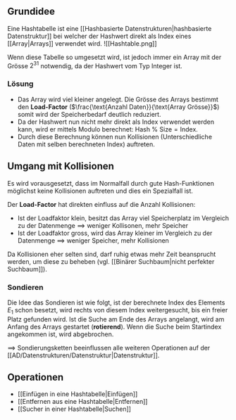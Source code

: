 ## Grundidee
Eine Hashtabelle ist eine [[Hashbasierte Datenstrukturen|hashbasierte Datenstruktur]] bei welcher der Hashwert direkt als Index eines [[Array|Arrays]] verwendet wird.
![[Hashtable.png]]

Wenn diese Tabelle so umgesetzt wird, ist jedoch immer ein Array mit der Grösse $2^{31}$ notwendig, da der Hashwert vom Typ Integer ist.

### Lösung
- Das Array wird viel kleiner angelegt.
	Die Grösse des Arrays bestimmt den **Load-Factor** ($\frac{\text{Anzahl Daten}}{\text{Array Grösse}}$) somit wird der Speicherbedarf deutlich reduziert.
- Da der Hashwert nun nicht mehr direkt als Index verwendet werden kann, wird er mittels Modulo berechnet: $\text{Hash } \% \text{ Size} = \text{Index}$.
- Durch diese Berechnung können nun Kollisionen (Unterschiedliche Daten mit selben berechneten Index) auftreten.


## Umgang mit Kollisionen
Es wird vorausgesetzt, dass im Normalfall durch gute Hash-Funktionen möglichst keine Kollisionen auftreten und dies ein Spezialfall ist.

Der **Load-Factor** hat direkten einfluss auf die Anzahl Kollisionen:
- Ist der Loadfaktor klein, besitzt das Array viel Speicherplatz im Vergleich zu der Datenmenge $\implies$ weniger Kollisonen, mehr Speicher
- Ist der Loadfaktor gross, wird das Array kleiner im Vergleich zu der Datenmenge $\implies$ weniger Speicher, mehr Kollisionen

Da Kollisionen eher selten sind, darf ruhig etwas mehr Zeit beansprucht werden, um diese zu beheben (vgl. [[Binärer Suchbaum|nicht perfekter Suchbaum]]).

### Sondieren
Die Idee das Sondieren ist wie folgt, ist der berechnete Index des Elements $E_{1}$
schon besetzt, wird rechts von diesem Index weitergesucht, bis ein freier Platz gefunden wird.
Ist die Suche am Ende des Arrays angelangt, wird am Anfang des Arrays gestartet (**rotierend**). Wenn die Suche beim Startindex angekommen ist, wird abgebrochen.

$\implies$ Sondierungsketten beeinflussen alle weiteren Operationen auf der [[AD/Datenstrukturen/Datenstruktur|Datenstruktur]].


## Operationen
- [[Einfügen in eine Hashtabelle|Einfügen]]
- [[Entfernen aus eine Hashtabelle|Entfernen]]
- [[Sucher in einer Hashtabelle|Suchen]]


